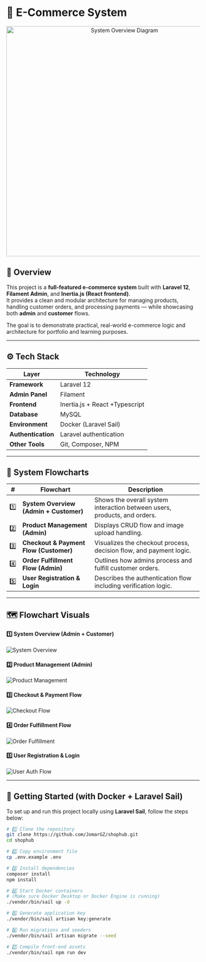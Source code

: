 # 🛒 E-Commerce System

<p align="center">
  <img src="docs/diagrams/system-overview.png" alt="System Overview Diagram" width="600">
</p>

## 📖 Overview

This project is a **full-featured e-commerce system** built with **Laravel 12**, **Filament Admin**, and **Inertia.js (React frontend)**.  
It provides a clean and modular architecture for managing products, handling customer orders, and processing payments — while showcasing both **admin** and **customer** flows.

The goal is to demonstrate practical, real-world e-commerce logic and architecture for portfolio and learning purposes.

---

## ⚙️ Tech Stack

| Layer              | Technology                     |
| ------------------ | ------------------------------ |
| **Framework**      | Laravel 12                     |
| **Admin Panel**    | Filament                       |
| **Frontend**       | Inertia.js + React +Typescript |
| **Database**       | MySQL                          |
| **Environment**    | Docker (Laravel Sail)          |
| **Authentication** | Laravel authentication         |
| **Other Tools**    | Git, Composer, NPM             |

---

## 🧠 System Flowcharts

|  #  | Flowchart                              | Description                                                               |
| :-: | -------------------------------------- | ------------------------------------------------------------------------- |
| 1️⃣  | **System Overview (Admin + Customer)** | Shows the overall system interaction between users, products, and orders. |
| 2️⃣  | **Product Management (Admin)**         | Displays CRUD flow and image upload handling.                             |
| 3️⃣  | **Checkout & Payment Flow (Customer)** | Visualizes the checkout process, decision flow, and payment logic.        |
| 4️⃣  | **Order Fulfillment Flow (Admin)**     | Outlines how admins process and fulfill customer orders.                  |
| 5️⃣  | **User Registration & Login**          | Describes the authentication flow including verification logic.           |

---

## 🗺️ Flowchart Visuals

#### 1️⃣ System Overview (Admin + Customer)

![System Overview](docs/diagrams/system-overview.png)

#### 2️⃣ Product Management (Admin)

![Product Management](docs/diagrams/product-management.png)

#### 3️⃣ Checkout & Payment Flow

![Checkout Flow](docs/diagrams/checkout-payment-flow.png)

#### 4️⃣ Order Fulfillment Flow

![Order Fulfillment](docs/diagrams/order-fulfillment.png)

#### 5️⃣ User Registration & Login

![User Auth Flow](docs/diagrams/user-auth-flow.png)

---

## 🚀 Getting Started (with Docker + Laravel Sail)

To set up and run this project locally using **Laravel Sail**, follow the steps below:

```bash
# 1️⃣ Clone the repository
git clone https://github.com/JomarGZ/shophub.git
cd shophub

# 2️⃣ Copy environment file
cp .env.example .env

# 3️⃣ Install dependencies
composer install
npm install

# 4️⃣ Start Docker containers
# (Make sure Docker Desktop or Docker Engine is running)
./vendor/bin/sail up -d

# 5️⃣ Generate application key
./vendor/bin/sail artisan key:generate

# 6️⃣ Run migrations and seeders
./vendor/bin/sail artisan migrate --seed

# 7️⃣ Compile front-end assets
./vendor/bin/sail npm run dev
```
